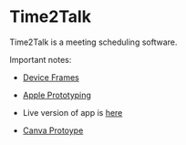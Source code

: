 # Time2Talk

Time2Talk is a meeting scheduling software.

Important notes:

- [Device 
Frames](https://www.ithinkdiff.com/create-screenshots-apple-product-frames-iframes-shortcut/)

- [Apple 
Prototyping](https://www.youtube.com/watch?v=DGn7BcFGigc)

- Live version of app is 
[here](https://cspablocortez.github.io/Time2Talk)

- [Canva 
Protoype](https://www.canva.com/design/DAGREKH803I/gXUIJrzt_bLMEEX6fC5kAw/edit)